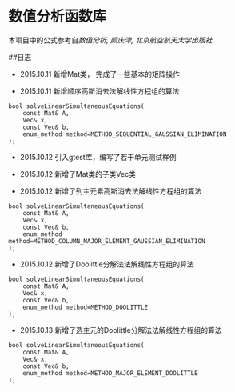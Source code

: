 # 数值分析函数库

本项目中的公式参考自*数值分析, 颜庆津, 北京航空航天大学出版社*

##日志

- 2015.10.11 新增Mat类， 完成了一些基本的矩阵操作

- 2015.10.11 新增顺序高斯消去法解线性方程组的算法 
```
bool solveLinearSimultaneousEquations(
	const Mat& A, 
	Vec& x, 
	const Vec& b, 
	enum_method method=METHOD_SEQUENTIAL_GAUSSIAN_ELIMINATION
);
```
	
- 2015.10.12 引入gtest库，编写了若干单元测试样例

- 2015.10.12 新增了Mat类的子类Vec类

- 2015.10.12 新增了列主元素高斯消去法解线性方程组的算法<br>
```
bool solveLinearSimultaneousEquations(
	const Mat& A, 
	Vec& x, 
	const Vec& b, 
	enum_method method=METHOD_COLUMN_MAJOR_ELEMENT_GAUSSIAN_ELIMINATION
);
```
	
- 2015.10.12 新增了Doolittle分解法法解线性方程组的算法
```
bool solveLinearSimultaneousEquations(
	const Mat& A, 
	Vec& x, 
	const Vec& b, 
	enum_method method=METHOD_DOOLITTLE
);
```

- 2015.10.13 新增了选主元的Doolittle分解法法解线性方程组的算法
```
bool solveLinearSimultaneousEquations(
	const Mat& A, 
	Vec& x, 
	const Vec& b, 
	enum_method method=METHOD_MAJOR_ELEMENT_DOOLITTLE
);
```